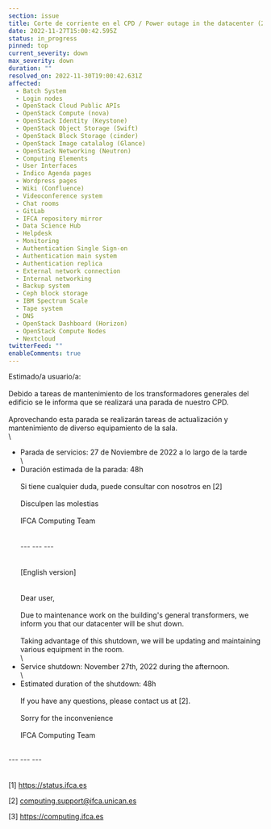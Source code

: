 ```yaml
---
section: issue
title: Corte de corriente en el CPD / Power outage in the datacenter (27-11-2022)
date: 2022-11-27T15:00:42.595Z
status: in_progress
pinned: top
current_severity: down
max_severity: down
duration: ""
resolved_on: 2022-11-30T19:00:42.631Z
affected:
  - Batch System
  - Login nodes
  - OpenStack Cloud Public APIs
  - OpenStack Compute (nova)
  - OpenStack Identity (Keystone)
  - OpenStack Object Storage (Swift)
  - OpenStack Block Storage (cinder)
  - OpenStack Image catalalog (Glance)
  - OpenStack Networking (Neutron)
  - Computing Elements
  - User Interfaces
  - Indico Agenda pages
  - Wordpress pages
  - Wiki (Confluence)
  - Videoconference system
  - Chat rooms
  - GitLab
  - IFCA repository mirror
  - Data Science Hub
  - Helpdesk
  - Monitoring
  - Authentication Single Sign-on
  - Authentication main system
  - Authentication replica
  - External network connection
  - Internal networking
  - Backup system
  - Ceph block storage
  - IBM Spectrum Scale
  - Tape system
  - DNS
  - OpenStack Dashboard (Horizon)
  - OpenStack Compute Nodes
  - Nextcloud
twitterFeed: ""
enableComments: true
---
```

Estimado/a usuario/a:\
\
Debido a tareas de mantenimiento de los transformadores generales del edificio se le informa que se realizará una parada de nuestro CPD.\
\
Aprovechando esta parada se realizarán tareas de actualización y mantenimiento de diverso equipamiento de la sala.\
\

* Parada de servicios: 27 de Noviembre de 2022 a lo largo de la tarde\
  \
* Duración estimada de la parada: 48h\
  \
  Si tiene cualquier duda, puede consultar con nosotros en \[2]\
  \
  Disculpen las molestias\
  \
  IFCA Computing Team\
  \
  \
  --- --- ---\
  \
  \
  \[English version]\
  \
  \
  Dear user,\
  \
  Due to maintenance work on the building's general transformers, we inform you that our datacenter will be shut down.\
  \
  Taking advantage of this shutdown, we will be updating and maintaining various equipment in the room.\
  \
* Service shutdown: November 27th, 2022 during the afternoon.\
  \
* Estimated duration of the shutdown: 48h\
  \
  If you have any questions, please contact us at \[2].\
  \
  Sorry for the inconvenience\
  \
  IFCA Computing Team

\
--- --- ---\
\
\
\[1] <https://status.ifca.es>

\[2] [computing.support@ifca.unican.es](mailto:computing.support@ifca.unican.es)

\[3] <https://computing.ifca.es>